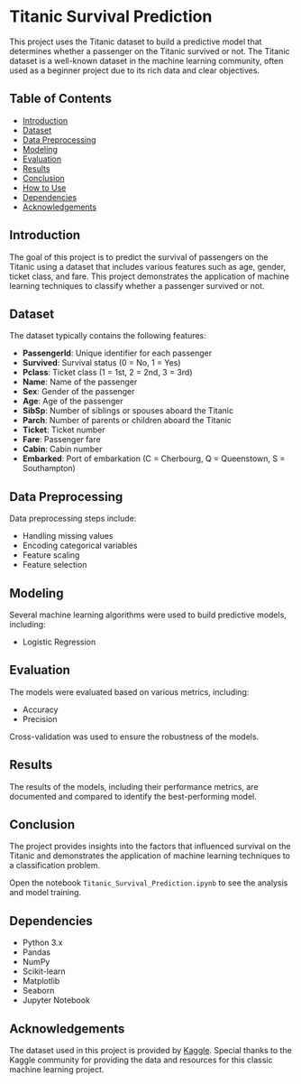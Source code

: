 
# Titanic Survival Prediction

This project uses the Titanic dataset to build a predictive model that determines whether a passenger on the Titanic survived or not. The Titanic dataset is a well-known dataset in the machine learning community, often used as a beginner project due to its rich data and clear objectives.

## Table of Contents

- [Introduction](#introduction)
- [Dataset](#dataset)
- [Data Preprocessing](#data-preprocessing)
- [Modeling](#modeling)
- [Evaluation](#evaluation)
- [Results](#results)
- [Conclusion](#conclusion)
- [How to Use](#how-to-use)
- [Dependencies](#dependencies)
- [Acknowledgements](#acknowledgements)

## Introduction

The goal of this project is to predict the survival of passengers on the Titanic using a dataset that includes various features such as age, gender, ticket class, and fare. This project demonstrates the application of machine learning techniques to classify whether a passenger survived or not.

## Dataset

The dataset typically contains the following features:
- **PassengerId**: Unique identifier for each passenger
- **Survived**: Survival status (0 = No, 1 = Yes)
- **Pclass**: Ticket class (1 = 1st, 2 = 2nd, 3 = 3rd)
- **Name**: Name of the passenger
- **Sex**: Gender of the passenger
- **Age**: Age of the passenger
- **SibSp**: Number of siblings or spouses aboard the Titanic
- **Parch**: Number of parents or children aboard the Titanic
- **Ticket**: Ticket number
- **Fare**: Passenger fare
- **Cabin**: Cabin number
- **Embarked**: Port of embarkation (C = Cherbourg, Q = Queenstown, S = Southampton)

## Data Preprocessing

Data preprocessing steps include:
- Handling missing values
- Encoding categorical variables
- Feature scaling
- Feature selection

## Modeling

Several machine learning algorithms were used to build predictive models, including:
- Logistic Regression

## Evaluation

The models were evaluated based on various metrics, including:
- Accuracy
- Precision
  

Cross-validation was used to ensure the robustness of the models.

## Results

The results of the models, including their performance metrics, are documented and compared to identify the best-performing model.

## Conclusion

The project provides insights into the factors that influenced survival on the Titanic and demonstrates the application of machine learning techniques to a classification problem.


Open the notebook `Titanic_Survival_Prediction.ipynb` to see the analysis and model training.

## Dependencies

- Python 3.x
- Pandas
- NumPy
- Scikit-learn
- Matplotlib
- Seaborn
- Jupyter Notebook

## Acknowledgements

The dataset used in this project is provided by [Kaggle](https://www.kaggle.com/c/titanic/data). Special thanks to the Kaggle community for providing the data and resources for this classic machine learning project.


